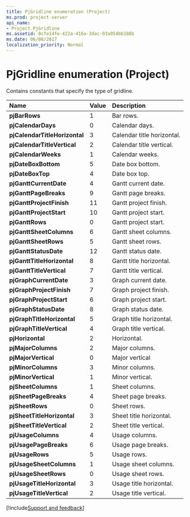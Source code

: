 ```yaml
---
title: PjGridline enumeration (Project)
ms.prod: project-server
api_name:
- Project.PjGridline
ms.assetid: 0cfe14fe-422a-416a-3dac-93a954bb188b
ms.date: 06/08/2017
localization_priority: Normal
---
```



# PjGridline enumeration (Project)

Contains constants that specify the type of gridline.



|Name|Value|Description|
|:-----|:-----|:-----|
|**pjBarRows**|1|Bar rows.|
|**pjCalendarDays**|0|Calendar days.|
|**pjCalendarTitleHorizontal**|3|Calendar title horizontal.|
|**pjCalendarTitleVertical**|2|Calendar title vertical.|
|**pjCalendarWeeks**|1|Calendar weeks.|
|**pjDateBoxBottom**|5|Date box bottom.|
|**pjDateBoxTop**|4|Date box top.|
|**pjGanttCurrentDate**|4|Gantt current date.|
|**pjGanttPageBreaks**|9|Gantt page breaks.|
|**pjGanttProjectFinish**|11|Gantt project finish.|
|**pjGanttProjectStart**|10|Gantt project start.|
|**pjGanttRows**|0|Gantt project start.|
|**pjGanttSheetColumns**|6|Gantt sheet columns.|
|**pjGanttSheetRows**|5|Gantt sheet rows.|
|**pjGanttStatusDate**|12|Gantt status date.|
|**pjGanttTitleHorizontal**|8|Gantt title horizontal.|
|**pjGanttTitleVertical**|7|Gantt title vertical.|
|**pjGraphCurrentDate**|3|Graph current date.|
|**pjGraphProjectFinish**|7|Graph project finish.|
|**pjGraphProjectStart**|6|Graph project start.|
|**pjGraphStatusDate**|8|Graph status date.|
|**pjGraphTitleHorizontal**|5|Graph title horizontal.|
|**pjGraphTitleVertical**|4|Graph title vertical.|
|**pjHorizontal**|2|Horizontal.|
|**pjMajorColumns**|2|Major columns.|
|**pjMajorVertical**|0|Major vertical|
|**pjMinorColumns**|3|Minor columns.|
|**pjMinorVertical**|1|Minor vertical.|
|**pjSheetColumns**|1|Sheet columns.|
|**pjSheetPageBreaks**|4|Sheet page breaks.|
|**pjSheetRows**|0|Sheet rows.|
|**pjSheetTitleHorizontal**|3|Sheet title horizontal.|
|**pjSheetTitleVertical**|2|Sheet title vertical.|
|**pjUsageColumns**|4|Usage columns.|
|**pjUsagePageBreaks**|6|Usage page breaks.|
|**pjUsageRows**|5|Usage rows.|
|**pjUsageSheetColumns**|1|Usage sheet columns.|
|**pjUsageSheetRows**|0|Usage sheet rows.|
|**pjUsageTitleHorizontal**|3|Usage title horizontal.|
|**pjUsageTitleVertical**|2|Usage title vertical.|

[!include[Support and feedback](~/includes/feedback-boilerplate.md)]